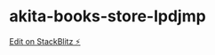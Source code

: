 # akita-books-store-lpdjmp

[Edit on StackBlitz ⚡️](https://stackblitz.com/edit/akita-books-store-lpdjmp)